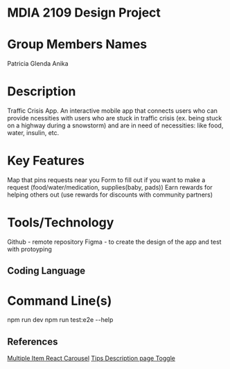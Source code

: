# MDIA 2109 Design Project 

# Group Members Names

Patricia 
Glenda
Anika

# Description 

Traffic Crisis App. An interactive mobile app that connects users who can provide ncessities with users who are stuck in traffic crisis (ex. being stuck on a highway during a snowstorm) and are in need of necessities: like food, water, insulin, etc. 

# Key Features 

Map that pins requests near you
Form to fill out if you want to make a request (food/water/medication, supplies(baby, pads))
Earn rewards for helping others out (use rewards for discounts with community partners)


# Tools/Technology

Github - remote repository
Figma - to create the design of the app and test with protoyping 


## Coding Language 




# Command Line(s)

npm run dev
npm run test:e2e
--help 

## References
[Multiple Item React Carousel](https://dev.to/rakumairu/how-to-show-multiple-item-in-simple-react-carousel-32dd)
[Tips Description page Toggle](https://codesandbox.io/s/pg3xv?file=/components/accordion.js)

